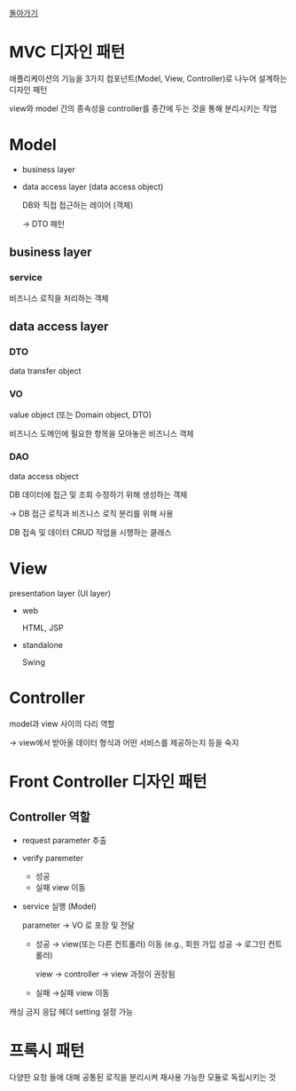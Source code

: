 [돌아가기](./README.md)

# MVC 디자인 패턴

애플리케이션의 기능을 3가지 컴포넌트(Model, View, Controller)로 나누어 설계하는 디자인 패턴

view와 model 간의 종속성을 controller를 중간에 두는 것을 통해 분리시키는 작업

# Model

- business layer
- data access layer (data access object)

    DB와 직접 접근하는 레이어 (객체)

    → DTO 패턴

## business layer

### service

비즈니스 로직을 처리하는 객체

## data access layer

### DTO

data transfer object

### VO

value object (또는 Domain object, DTO)

비즈니스 도메인에 필요한 항목을 모아놓은 비즈니스 객체

### DAO

data access object

DB 데이터에 접근 및 조회 수정하기 위해 생성하는 객체

→ DB 접근 로직과 비즈니스 로직 분리를 위해 사용

DB 접속 및 데이터 CRUD 작업을 시행하는 클래스

# View

presentation layer (UI layer)

- web

    HTML, JSP

- standalone

    Swing

# Controller

model과 view 사이의 다리 역할

→ view에서 받아올 데이터 형식과 어떤 서비스를 제공하는지 등을 숙지

# Front Controller 디자인 패턴

## Controller 역할

- request parameter 추출
- verify paremeter
    - 성공
    - 실패 view 이동
- service 실행 (Model)

    parameter → VO 로 포장 및 전달

    - 성공 → view(또는 다른 컨트롤러) 이동 (e.g., 회원 가입 성공 → 로그인 컨트롤러)

        view → controller → view 과정이 권장됨

    - 실패 →실패 view 이동

캐싱 금지 응답 헤더 setting 설정 가능

# 프록시 패턴

다양한 요청 들에 대해 공통된 로직을 분리시켜 재사용 가능한 모듈로 독립시키는 것
